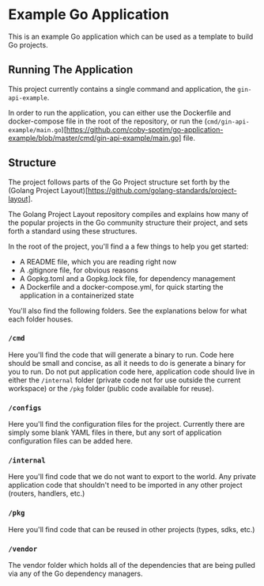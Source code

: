 # Example Go Application

This is an example Go application which can be used as a template to build Go projects.

## Running The Application

This project currently contains a single command and application, the `gin-api-example`.

In order to run the application, you can either use the Dockerfile and docker-compose file in the root of the repository, or run the (`cmd/gin-api-example/main.go`)[https://github.com/coby-spotim/go-application-example/blob/master/cmd/gin-api-example/main.go] file.

## Structure

The project follows parts of the Go Project structure set forth by the (Golang Project Layout)[https://github.com/golang-standards/project-layout].

The Golang Project Layout repository compiles and explains how many of the popular projects in the Go community structure their project, and sets forth a standard using these structures.

In the root of the project, you'll find a a few things to help you get started:
- A README file, which you are reading right now
- A .gitignore file, for obvious reasons
- A Gopkg.toml and a Gopkg.lock file, for dependency management
- A Dockerfile and a docker-compose.yml, for quick starting the application in a containerized state

You'll also find the following folders. See the explanations below for what each folder houses.

### `/cmd`

Here you'll find the code that will generate a binary to run. Code here should be small and concise, as all it needs to do is generate a binary for you to run. Do not put application code here, application code should live in either the `/internal` folder (private code not for use outside the current workspace) or the `/pkg` folder (public code available for reuse).

### `/configs`

Here you'll find the configuration files for the project. Currently there are simply some blank YAML files in there, but any sort of application configuration files can be added here.

### `/internal`

Here you'll find code that we do not want to export to the world. Any private application code that shouldn't need to be imported in any other project (routers, handlers, etc.)

### `/pkg`

Here you'll find code that can be reused in other projects (types, sdks, etc.)

### `/vendor`

The vendor folder which holds all of the dependencies that are being pulled via any of the Go dependency managers.